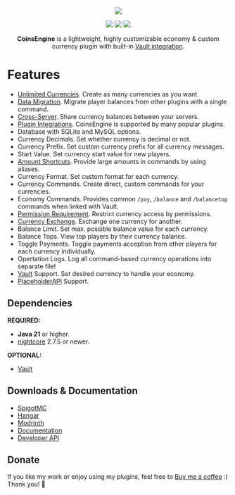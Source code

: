 <div align="center">
  <img src="https://nightexpressdev.com/img/coinsengine/logo.png">

<a href="https://discord.gg/EwNFGsnGaW"><img src="https://nightexpressdev.com/img/generic/btn_discord.png"></a>
<a href="https://ko-fi.com/nightexpress"><img src="https://nightexpressdev.com/img/generic/btn_donate.png"></a>
<a href="https://nightexpressdev.com/coinsengine/"><img src="https://nightexpressdev.com/img/generic/btn_wiki.png"></a>

**CoinsEngine** is a lightweight, highly customizable economy & custom currency plugin with built-in [Vault integration](https://nightexpressdev.com/coinsengine/hooks/vault/).
</div>

# Features
- [Unlimited Currencies](https://nightexpressdev.com/coinsengine/configuration/currencies/). Create as many currencies as you want.
- [Data Migration](https://nightexpressdev.com/coinsengine/migration/). Migrate player balances from other plugins with a single command.
- [Cross-Server](https://nightexpressdev.com/coinsengine/configuration/cross-server/). Share currency balances between your servers.
- [Plugin Integrations](https://nightexpressdev.com/coinsengine/hooks/plugins/). CoinsEngine is supported by many popular plugins.
- Database with SQLite and MySQL options.
- Currency Decimals. Set whether currency is decimal or not.
- Currency Prefix. Set custom currency prefix for all currency messages.
- Start Value. Set currency start value for new players.
- [Amount Shortcuts](https://nightexpressdev.com/nightcore/configuration/number-formation/#number-shortcuts). Provide large amounts in commands by using aliases.
- Currency Format. Set custom format for each currency.
- Currency Commands. Create direct, custom commands for your currencies.
- Economy Commands. Provides common `/pay`, `/balance` and `/balancetop` commands when linked with Vault.
- [Permission Requirement](https://nightexpressdev.com/coinsengine/permissions/). Restrict currency access by permissions.
- [Currency Exchange](https://nightexpressdev.com/coinsengine/configuration/exchange/). Exchange one currency for another.
- Balance Limit. Set max. possible balance value for each currency.
- Balance Tops. View top players by their currency balance.
- Toggle Payments. Toggle payments acception from other players for each currency individually.
- Opertation Logs. Log all command-based currency operations into separate file!
- [Vault](https://nightexpressdev.com/coinsengine/hooks/vault/) Support. Set desired currency to handle your economy.
- [PlaceholderAPI](https://nightexpressdev.com/coinsengine/hooks/placeholder_api/) Support.

## Dependencies
**REQUIRED:**
- **Java 21** or higher.
- [nightcore](https://nightexpressdev.com/nightcore/) 2.7.5 or newer.

**OPTIONAL:**
- [Vault](https://spigotmc.org/resources/34315/)

## Downloads & Documentation
- [SpigotMC](https://spigotmc.org/resources/84121/)
- [Hangar](https://hangar.papermc.io/NightExpress/CoinsEngine)
- [Modrinth](https://modrinth.com/plugin/coinsengine)
- [Documentation](https://nightexpressdev.com/coinsengine/)
- [Developer API](https://nightexpressdev.com/coinsengine/developer-api/)

## Donate
If you like my work or enjoy using my plugins, feel free to [Buy me a coffee](https://ko-fi.com/nightexpress) :) Thank you! 🧡
